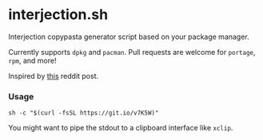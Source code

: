# interjection.sh
Interjection copypasta generator script based on your package manager.

Currently supports `dpkg` and `pacman`. Pull requests are welcome for `portage`, `rpm`, and more!

Inspired by [this](https://www.reddit.com/r/linuxmasterrace/comments/6glb85/sorry_stallman/diraclm/) reddit post.

### Usage

`sh -c "$(curl -fsSL https://git.io/v7K5W)"`

You might want to pipe the stdout to a clipboard interface like `xclip`.
